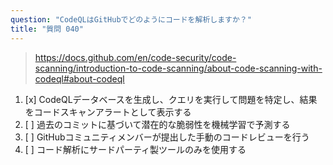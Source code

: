 ```yaml
---
question: "CodeQLはGitHubでどのようにコードを解析しますか？"
title: "質問 040"
---
```


> https://docs.github.com/en/code-security/code-scanning/introduction-to-code-scanning/about-code-scanning-with-codeql#about-codeql
1. [x] CodeQLデータベースを生成し、クエリを実行して問題を特定し、結果をコードスキャンアラートとして表示する
1. [ ] 過去のコミットに基づいて潜在的な脆弱性を機械学習で予測する
1. [ ] GitHubコミュニティメンバーが提出した手動のコードレビューを行う
1. [ ] コード解析にサードパーティ製ツールのみを使用する